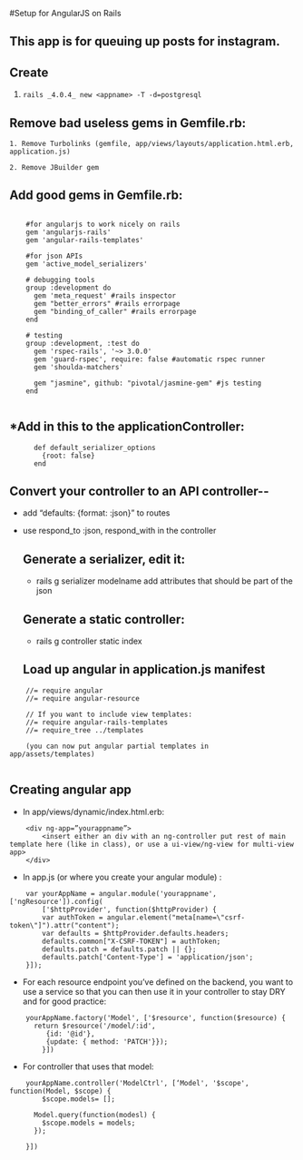 #Setup for AngularJS on Rails

## This app is for queuing up posts for instagram.

## Create

1. ```rails _4.0.4_ new <appname> -T -d=postgresql``` 
	

## Remove bad useless gems in Gemfile.rb:

	1. Remove Turbolinks (gemfile, app/views/layouts/application.html.erb, application.js)

	2. Remove JBuilder gem

## Add good gems in Gemfile.rb:
	
```
			
	#for angularjs to work nicely on rails
	gem 'angularjs-rails' 
	gem 'angular-rails-templates'
	
	#for json APIs
	gem 'active_model_serializers'
	
	# debugging tools
	group :development do
	  gem 'meta_request' #rails inspector
	  gem "better_errors" #rails errorpage
	  gem "binding_of_caller" #rails errorpage
	end
	
	# testing
	group :development, :test do
	  gem 'rspec-rails', '~> 3.0.0'
	  gem 'guard-rspec', require: false #automatic rspec runner
	  gem 'shoulda-matchers'
	
	  gem "jasmine", github: "pivotal/jasmine-gem" #js testing
	end
	
```

## *Add in this to the applicationController:

```
	  def default_serializer_options
	    {root: false}
	  end
```


## Convert your controller to an API controller--
	
* add “defaults: {format: :json}” to routes
	
* use respond_to :json, respond_with in the controller
	

	## Generate a serializer, edit it:

	* rails g serializer modelname
	add attributes that should be part of the json

	## Generate a static controller:
	
	* rails g controller static index

	## Load up angular in application.js manifest
	
```
	//= require angular
	//= require angular-resource
	
	// If you want to include view templates:
	//= require angular-rails-templates
	//= require_tree ../templates

	(you can now put angular partial templates in app/assets/templates)
	
```


## Creating angular app

-  In app/views/dynamic/index.html.erb: 

```
	<div ng-app=”yourappname”>
		<insert either an div with an ng-controller put rest of main template here (like in class), or use a ui-view/ng-view for multi-view app>
	</div>
```

- In app.js (or where you create your angular module) :

```
	var yourAppName = angular.module('yourappname', ['ngResource']).config(
		['$httpProvider', function($httpProvider) {
		var authToken = angular.element("meta[name=\"csrf-token\"]").attr("content");
		var defaults = $httpProvider.defaults.headers;
		defaults.common["X-CSRF-TOKEN"] = authToken;
		defaults.patch = defaults.patch || {};
		defaults.patch['Content-Type'] = 'application/json';
	}]);
```

- For each resource endpoint you’ve defined on the backend,
  you want to use a service so that you can then use it in your controller to stay DRY and for good practice:

```
	yourAppName.factory('Model', ['$resource', function($resource) {
	  return $resource('/model/:id',
   		 {id: '@id'},
   		 {update: { method: 'PATCH'}});
		}])
```

- For controller that uses that model:

```
	yourAppName.controller('ModelCtrl', [‘Model', '$scope', function(Model, $scope) {
	  	$scope.models= [];

	  Model.query(function(modesl) {
    	$scope.models = models;
	  });

	}])
	
```
